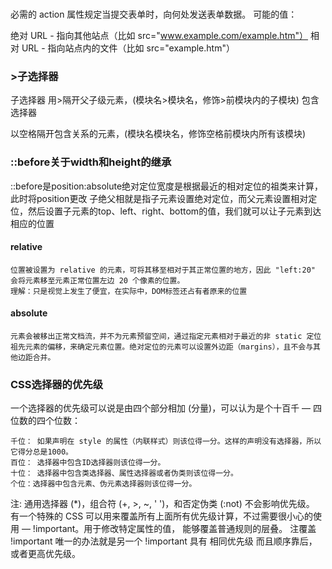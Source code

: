 ### <form action="">
必需的 action 属性规定当提交表单时，向何处发送表单数据。
可能的值：

绝对 URL - 指向其他站点（比如 src="www.example.com/example.htm"）
相对 URL - 指向站点内的文件（比如 src="example.htm"）
### >子选择器
子选择器
用>隔开父子级元素，(模块名>模块名，修饰>前模块内的子模块)
包含选择器

以空格隔开包含关系的元素，(模块名模块名，修饰空格前模块内所有该模块)
### ::before关于width和height的继承
::before是position:absolute绝对定位宽度是根据最近的相对定位的祖类来计算，此时将position更改
子绝父相就是指子元素设置绝对定位，而父元素设置相对定位，然后设置子元素的top、left、right、bottom的值，我们就可以让子元素到达相应的位置
#### relative	
    位置被设置为 relative 的元素，可将其移至相对于其正常位置的地方，因此 "left:20" 会将元素移至元素正常位置左边 20 个像素的位置。
    理解：只是视觉上发生了便宜，在实际中，DOM标签还占有者原来的位置
#### absolute
    元素会被移出正常文档流，并不为元素预留空间，通过指定元素相对于最近的非 static 定位祖先元素的偏移，来确定元素位置。绝对定位的元素可以设置外边距（margins），且不会与其他边距合并。
### CSS选择器的优先级
一个选择器的优先级可以说是由四个部分相加 (分量)，可以认为是个十百千 — 四位数的四个位数：

    千位： 如果声明在 style 的属性（内联样式）则该位得一分。这样的声明没有选择器，所以它得分总是1000。
    百位： 选择器中包含ID选择器则该位得一分。
    十位： 选择器中包含类选择器、属性选择器或者伪类则该位得一分。
    个位：选择器中包含元素、伪元素选择器则该位得一分。

注: 通用选择器 (*)，组合符 (+, >, ~, ' ')，和否定伪类 (:not) 不会影响优先级。
有一个特殊的 CSS 可以用来覆盖所有上面所有优先级计算，不过需要很小心的使用 — !important。用于修改特定属性的值， 能够覆盖普通规则的层叠。
注覆盖 !important 唯一的办法就是另一个 !important 具有 相同优先级 而且顺序靠后，或者更高优先级。